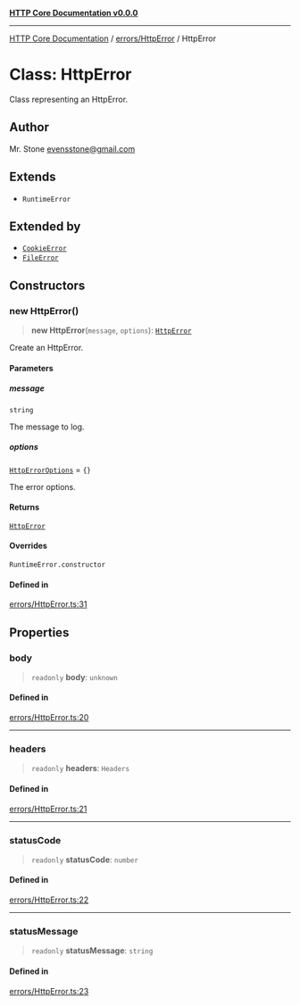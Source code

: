 [**HTTP Core Documentation v0.0.0**](../../../README.md)

***

[HTTP Core Documentation](../../../modules.md) / [errors/HttpError](../README.md) / HttpError

# Class: HttpError

Class representing an HttpError.

## Author

Mr. Stone <evensstone@gmail.com>

## Extends

- `RuntimeError`

## Extended by

- [`CookieError`](../../CookieError/classes/CookieError.md)
- [`FileError`](../../FileError/classes/FileError.md)

## Constructors

### new HttpError()

> **new HttpError**(`message`, `options`): [`HttpError`](HttpError.md)

Create an HttpError.

#### Parameters

##### message

`string`

The message to log.

##### options

[`HttpErrorOptions`](../interfaces/HttpErrorOptions.md) = `{}`

The error options.

#### Returns

[`HttpError`](HttpError.md)

#### Overrides

`RuntimeError.constructor`

#### Defined in

[errors/HttpError.ts:31](https://github.com/stonemjs/http-core/blob/24dd4b3f1e59fc19fb65fa5316121fe4b68e4f41/src/errors/HttpError.ts#L31)

## Properties

### body

> `readonly` **body**: `unknown`

#### Defined in

[errors/HttpError.ts:20](https://github.com/stonemjs/http-core/blob/24dd4b3f1e59fc19fb65fa5316121fe4b68e4f41/src/errors/HttpError.ts#L20)

***

### headers

> `readonly` **headers**: `Headers`

#### Defined in

[errors/HttpError.ts:21](https://github.com/stonemjs/http-core/blob/24dd4b3f1e59fc19fb65fa5316121fe4b68e4f41/src/errors/HttpError.ts#L21)

***

### statusCode

> `readonly` **statusCode**: `number`

#### Defined in

[errors/HttpError.ts:22](https://github.com/stonemjs/http-core/blob/24dd4b3f1e59fc19fb65fa5316121fe4b68e4f41/src/errors/HttpError.ts#L22)

***

### statusMessage

> `readonly` **statusMessage**: `string`

#### Defined in

[errors/HttpError.ts:23](https://github.com/stonemjs/http-core/blob/24dd4b3f1e59fc19fb65fa5316121fe4b68e4f41/src/errors/HttpError.ts#L23)
